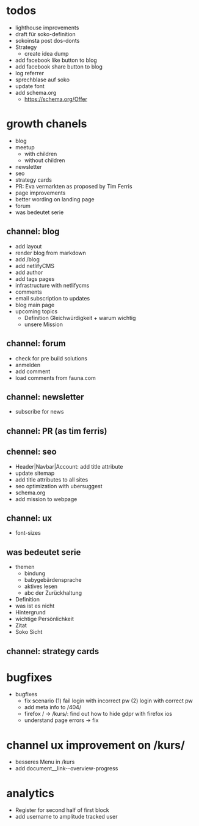 # todos

- lighthouse improvements
- draft für soko-definition
- sokoinsta post dos-donts
- Strategy
  - create idea dump
- add facebook like button to blog
- add facebook share button to blog
- log referrer
- sprechblase auf soko
- update font
- add schema.org
  - https://schema.org/Offer

# growth chanels

- blog
- meetup
  - with children
  - without children
- newsletter
- seo
- strategy cards
- PR: Eva vermarkten as proposed by Tim Ferris
- page improvements
- better wording on landing page
- forum
- was bedeutet serie

## channel: blog

- add layout
- render blog from markdown
- add /blog
- add netlifyCMS
- add author
- add tags pages
- infrastructure with netlifycms
- comments
- email subscription to updates
- blog main page
- upcoming topics
  - Definition Gleichwürdigkeit + warum wichtig
  - unsere Mission

## channel: forum

- check for pre build solutions
- anmelden
- add comment
- load comments from fauna.com

## channel: newsletter

- subscribe for news

## channel: PR (as tim ferris)

## chennel: seo

- Header|Navbar|Account: add title attribute
- update sitemap
- add title attributes to all sites
- seo optimization with ubersuggest
- schema.org
- add mission to webpage

## channel: ux

- font-sizes

## was bedeutet serie

- themen
  - bindung
  - babygebärdensprache
  - aktives lesen
  - abc der Zurückhaltung
- Definition
- was ist es nicht
- Hintergrund
- wichtige Persönlichkeit
- Zitat
- Soko Sicht

## channel: strategy cards

# bugfixes

- bugfixes
  - fix scenario (1) fail login with incorrect pw (2) login with correct pw
  - add meta info to /404/
  - firefox / -> /kurs/: find out how to hide gdpr with firefox ios
  - understand page errors -> fix

# channel ux improvement on /kurs/

- besseres Menu in /kurs
- add document\_\_link--overview-progress

# analytics

- Register for second half of first block
- add username to amplitude tracked user

